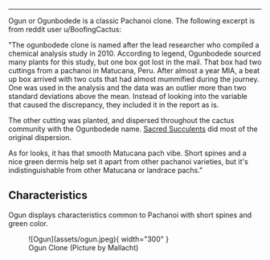 <hr>
Ogun or Ogunbodede is a classic Pachanoi clone. The following excerpt is from reddit user u/BoofingCactus:  

"The ogunbodede clone is named after the lead researcher who compiled a chemical analysis study in 2010. According to legend, Ogunbodede sourced many plants for this study, but one box got lost in the mail. That box had two cuttings from a pachanoi in Matucana, Peru. After almost a year MIA, a beat up box arrived with two cuts that had almost mummified during the journey. One was used in the analysis and the data was an outlier more than two standard deviations above the mean. Instead of looking into the variable that caused the discrepancy, they included it in the report as is.

The other cutting was planted, and dispersed throughout the cactus community with the Ogunbodede name. [Sacred Succulents](https://sacredsucculents.com/) did most of the original dispersion.

As for looks, it has that smooth Matucana pach vibe. Short spines and a nice green dermis help set it apart from other pachanoi varieties, but it's indistinguishable from other Matucana or landrace pachs."  



## Characteristics 

Ogun displays characteristics common to Pachanoi with short spines and green color.

<figure markdown>
  ![Ogun](assets/ogun.jpeg){ width="300" }
  <figcaption>Ogun Clone (Picture by Mallacht)</figcaption>
</figure>
